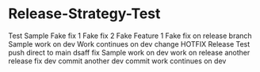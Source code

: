 # Release-Strategy-Test

Test
Sample
Fake fix 1
Fake fix 2
Fake Feature 1
Fake fix on release branch
Sample work on dev
Work continues on dev
change
HOTFIX
Release
Test push direct to main
dsaff
fix
Sample
work on dev
work on release
another release fix
dev commit
another dev commit
work continues on dev
